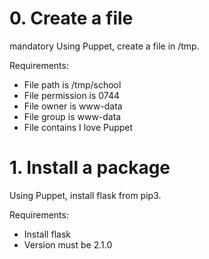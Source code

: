 # 0. Create a file

mandatory
Using Puppet, create a file in /tmp.

Requirements:

- File path is /tmp/school
- File permission is 0744
- File owner is www-data
- File group is www-data
- File contains I love Puppet

# 1. Install a package
Using Puppet, install flask from pip3.

Requirements:

- Install flask
- Version must be 2.1.0
